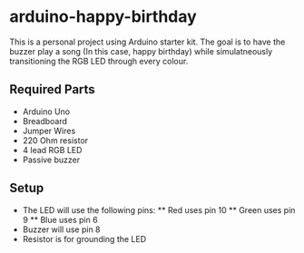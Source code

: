 # arduino-happy-birthday
This is a personal project using Arduino starter kit. The goal is to have the buzzer play a song (In this case, happy birthday) while simulatneously transitioning the RGB LED through every colour.

## Required Parts
* Arduino Uno
* Breadboard
* Jumper Wires
* 220 Ohm resistor
* 4 lead RGB LED
* Passive buzzer

## Setup
* The LED will use the following pins:
** Red uses pin 10
** Green uses pin 9
** Blue uses pin 6
* Buzzer will use pin 8
* Resistor is for grounding the LED
